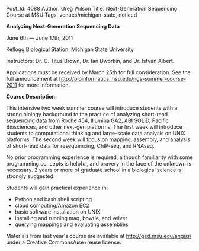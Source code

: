 Post_Id: 4088
Author: Greg Wilson
Title: Next-Generation Sequencing Course at MSU
Tags: venues/michigan-state, noticed

<p><strong>Analyzing Next-Generation Sequencing Data</strong></p>
<p>June 6th &mdash; June 17th, 2011</p>
<p>Kellogg Biological Station, Michigan State University</p>
<p>Instructors: Dr. C. Titus Brown, Dr. Ian Dworkin, and Dr. Istvan Albert.</p>
<p>Applications must be received by March 25th for full consideration.  See the full announcement at <a href="http://bioinformatics.msu.edu/ngs-summer-course-2011">http://bioinformatics.msu.edu/ngs-summer-course-2011</a> for more information.</p>
<p><strong>Course Description:</strong></p>
<p>This intensive two week summer course will introduce students with a strong biology background to the practice of analyzing short-read sequencing data from Roche 454, Illumina GA2, ABI SOLiD, Pacific Biosciences, and other next-gen platforms. The first week will introduce students to computational thinking and large-scale data analysis on UNIX platforms. The second week will focus on mapping, assembly, and analysis of short-read data for resequencing, ChIP-seq, and RNAseq.</p>
<p>No prior programming experience is required, although familiarity with some programming concepts is helpful, and bravery in the face of the unknown is necessary. 2 years or more of graduate school in a biological science is strongly suggested.</p>
<p>Students will gain practical experience in:</p>
<ul>
<li>Python and bash shell scripting</li>
<li>cloud computing/Amazon EC2</li>
<li>basic software installation on UNIX</li>
<li>installing and running maq, bowtie, and velvet</li>
<li>querying mappings and evaluating assemblies</li>
</ul>
<p>Materials from last year's course are available at <a href="http://ged.msu.edu/angus/">http://ged.msu.edu/angus/</a> under a Creative Commons/use+reuse license.</p>
